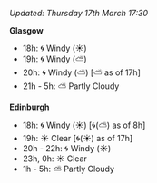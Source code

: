*Updated: Thursday 17th March 17:30*

**Glasgow**

* 18h: :cyclone: Windy (:sunny:)
* 19h: :cyclone: Windy (:partly_sunny:)
* 20h: :cyclone: Windy (:partly_sunny:) [:partly_sunny: as of 17h]
* 21h - 5h: :partly_sunny: Partly Cloudy

**Edinburgh**

* 18h: :cyclone: Windy (:sunny:) [:cyclone:(:partly_sunny:) as of 8h]
* 19h: :sunny: Clear [:cyclone:(:sunny:) as of 17h]
* 20h - 22h: :cyclone: Windy (:sunny:)
* 23h, 0h: :sunny: Clear
* 1h - 5h: :partly_sunny: Partly Cloudy
